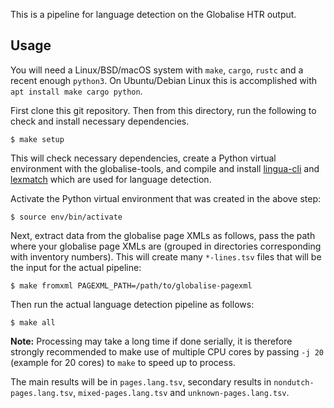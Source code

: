 This is a pipeline for language detection on the Globalise HTR output.

## Usage

You will need a Linux/BSD/macOS system with `make`, `cargo`, `rustc` and a
recent enough `python3`. On Ubuntu/Debian Linux this is accomplished with `apt
install make cargo python`.

First clone this git repository. Then from this directory, run the following to
check and install necessary dependencies. 

```
$ make setup
```

This will check necessary dependencies, create a Python virtual environment
with the globalise-tools, and compile and install
[lingua-cli](https://github.com/proycon/lingua-cli) and
[lexmatch](https://github.com/proycon/lexmatch) which are used for language detection.

Activate the Python virtual environment that was created in the above step: 

```
$ source env/bin/activate
```

Next, extract data from the globalise page XMLs as follows, pass the path where
your globalise page XMLs are (grouped in directories corresponding with
inventory numbers). This will create many `*-lines.tsv` files that will be the
input for the actual pipeline:

```
$ make fromxml PAGEXML_PATH=/path/to/globalise-pagexml
```

Then run the actual language detection pipeline as follows:

```
$ make all
```

**Note:** Processing may take a long time if done serially, it is therefore
strongly recommended to make use of multiple CPU cores by passing `-j 20`
(example for 20 cores) to `make` to speed up to process.

The main results will be in `pages.lang.tsv`, secondary results in
`nondutch-pages.lang.tsv`, `mixed-pages.lang.tsv` and `unknown-pages.lang.tsv`.
